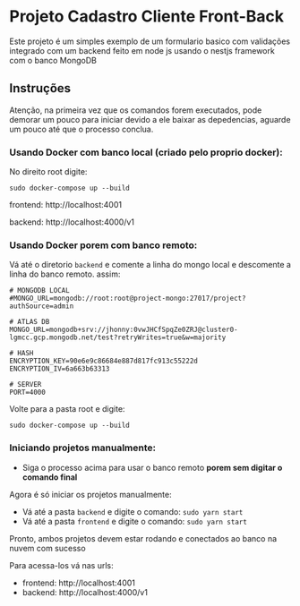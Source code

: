 # Projeto Cadastro Cliente Front-Back

Este projeto é um simples exemplo de um formulario basico com validações integrado com um backend feito em node js usando o nestjs framework com o banco MongoDB

## Instruções

Atenção, na primeira vez que os comandos forem executados, pode demorar um pouco para iniciar devido a ele baixar as depedencias, aguarde um pouco até que o processo conclua.

### Usando Docker com banco local (criado pelo proprio docker):

No direito root digite:

`sudo docker-compose up --build`

frontend: http://localhost:4001

backend: http://localhost:4000/v1

### Usando Docker porem com banco remoto:

Vá até o diretorio `backend` e comente a linha do mongo local e descomente a linha do banco remoto. assim:
```dotenv
# MONGODB LOCAL
#MONGO_URL=mongodb://root:root@project-mongo:27017/project?authSource=admin

# ATLAS DB
MONGO_URL=mongodb+srv://jhonny:0vwJHCfSpqZe0ZRJ@cluster0-lgmcc.gcp.mongodb.net/test?retryWrites=true&w=majority

# HASH
ENCRYPTION_KEY=90e6e9c86684e887d817fc913c55222d
ENCRYPTION_IV=6a663b63313

# SERVER
PORT=4000
```

Volte para a pasta root e digite:

`sudo docker-compose up --build`

### Iniciando projetos manualmente:

- Siga o processo acima para usar o banco remoto **porem sem digitar o comando final**

Agora é só iniciar os projetos manualmente:

- Vá até a pasta `backend` e digite o comando: `sudo yarn start`
- Vá até a pasta `frontend` e digite o comando: `sudo yarn start`

Pronto, ambos projetos devem estar rodando e conectados ao banco na nuvem com sucesso 

Para acessa-los vá nas urls:

- frontend: http://localhost:4001
- backend: http://localhost:4000/v1
